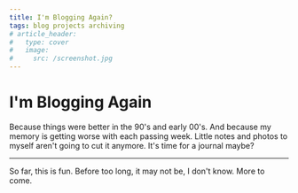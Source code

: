 ```yaml
---
title: I'm Blogging Again?
tags: blog projects archiving
# article_header:
#   type: cover
#   image:
#     src: /screenshot.jpg
---
```


# I'm Blogging Again

Because things were better in the 90's and early 00's. And because my memory is getting worse with each passing week. Little notes and photos to myself aren't going to cut it anymore. It's time for a journal maybe?

<!--more-->

---

So far, this is fun. Before too long, it may not be, I don't know. More to come.
